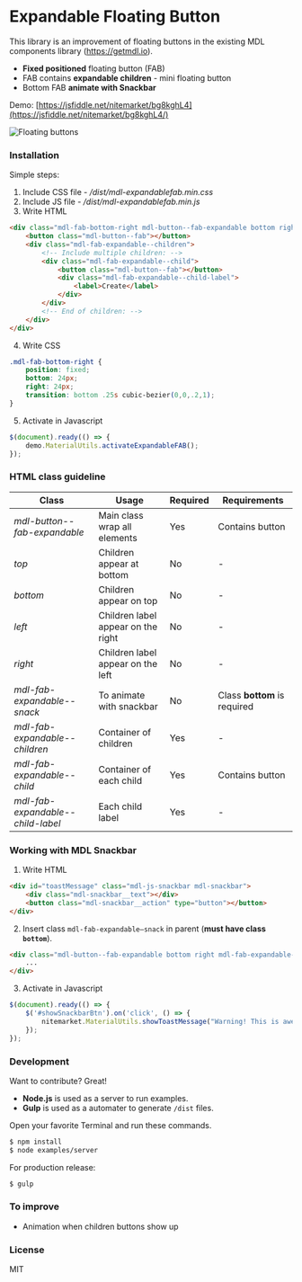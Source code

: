 # Expandable Floating Button

This library is an improvement of floating buttons in the existing MDL components library (https://getmdl.io).

  - **Fixed positioned** floating button (FAB)
  - FAB contains **expandable children** - mini floating button
  - Bottom FAB **animate with Snackbar**

Demo: [https://jsfiddle.net/nitemarket/bg8kghL4](https://jsfiddle.net/nitemarket/bg8kghL4/)

![Floating buttons](https://github.com/nitemarket/expandable-floating-button/blob/master/screenshot/fab.png?raw=true)

### Installation

Simple steps:

1. Include CSS file - */dist/mdl-expandablefab.min.css*
2. Include JS file - */dist/mdl-expandablefab.min.js*
3. Write HTML
```html
<div class="mdl-fab-bottom-right mdl-button--fab-expandable bottom right mdl-fab-expandable--snack">
    <button class="mdl-button--fab"></button>
    <div class="mdl-fab-expandable--children">
        <!-- Include multiple children: -->
        <div class="mdl-fab-expandable--child">
            <button class="mdl-button--fab"></button>
            <div class="mdl-fab-expandable--child-label">
                <label>Create</label>
            </div>
        </div>
        <!-- End of children: -->
    </div>
</div>
```
4. Write CSS
```css
.mdl-fab-bottom-right {
    position: fixed;
    bottom: 24px;
	right: 24px;
	transition: bottom .25s cubic-bezier(0,0,.2,1);
}
```
5. Activate in Javascript
```javascript
$(document).ready(() => {
    demo.MaterialUtils.activateExpandableFAB();
});
```

### HTML class guideline

| Class | Usage | Required | Requirements |
| ------ | ------ | ------ | ------ |
| *mdl-button--fab-expandable* | Main class wrap all elements | Yes | Contains button |
| *top* | Children appear at bottom | No | - |
| *bottom* | Children appear on top | No | - |
| *left* | Children label appear on the right | No | - |
| *right* | Children label appear on the left | No | - |
| *mdl-fab-expandable--snack* | To animate with snackbar | No | Class **bottom** is required |
| *mdl-fab-expandable--children* | Container of children | Yes | - |
| *mdl-fab-expandable--child* | Container of each child  | Yes | Contains button |
| *mdl-fab-expandable--child-label* | Each child label  | Yes | - |

### Working with MDL Snackbar

1. Write HTML
```html
<div id="toastMessage" class="mdl-js-snackbar mdl-snackbar">
    <div class="mdl-snackbar__text"></div>
    <button class="mdl-snackbar__action" type="button"></button>
</div>
```
2. Insert class `mdl-fab-expandable–snack` in parent (**must have class `bottom`**).
```html
<div class="mdl-button--fab-expandable bottom right mdl-fab-expandable--snack">
    ...
</div>
```
3. Activate in Javascript
```javascript
$(document).ready(() => {
    $('#showSnackbarBtn').on('click', () => {
        nitemarket.MaterialUtils.showToastMessage("Warning! This is awesome.", "error");
    });
});
```

### Development

Want to contribute? Great!

* **Node.js** is used as a server to run examples.
* **Gulp** is used as a automater to generate `/dist` files.

Open your favorite Terminal and run these commands.

```sh
$ npm install
$ node examples/server
```

For production release:
```sh
$ gulp
```

### To improve

 - Animation when children buttons show up

### License

MIT
